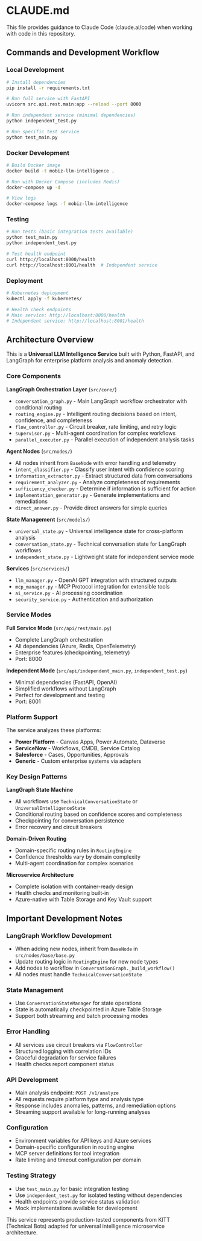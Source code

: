 # CLAUDE.md

This file provides guidance to Claude Code (claude.ai/code) when working with code in this repository.

## Commands and Development Workflow

### Local Development
```bash
# Install dependencies
pip install -r requirements.txt

# Run full service with FastAPI
uvicorn src.api.rest.main:app --reload --port 8000

# Run independent service (minimal dependencies)
python independent_test.py

# Run specific test service
python test_main.py
```

### Docker Development
```bash
# Build Docker image
docker build -t mobiz-llm-intelligence .

# Run with Docker Compose (includes Redis)
docker-compose up -d

# View logs
docker-compose logs -f mobiz-llm-intelligence
```

### Testing
```bash
# Run tests (basic integration tests available)
python test_main.py
python independent_test.py

# Test health endpoint
curl http://localhost:8000/health
curl http://localhost:8001/health  # Independent service
```

### Deployment
```bash
# Kubernetes deployment
kubectl apply -f kubernetes/

# Health check endpoints
# Main service: http://localhost:8000/health
# Independent service: http://localhost:8001/health
```

## Architecture Overview

This is a **Universal LLM Intelligence Service** built with Python, FastAPI, and LangGraph for enterprise platform analysis and anomaly detection.

### Core Components

**LangGraph Orchestration Layer** (`src/core/`)
- `conversation_graph.py` - Main LangGraph workflow orchestrator with conditional routing
- `routing_engine.py` - Intelligent routing decisions based on intent, confidence, and completeness
- `flow_controller.py` - Circuit breaker, rate limiting, and retry logic
- `supervisor.py` - Multi-agent coordination for complex workflows
- `parallel_executor.py` - Parallel execution of independent analysis tasks

**Agent Nodes** (`src/nodes/`)
- All nodes inherit from `BaseNode` with error handling and telemetry
- `intent_classifier.py` - Classify user intent with confidence scoring
- `information_extractor.py` - Extract structured data from conversations
- `requirement_analyzer.py` - Analyze completeness of requirements
- `sufficiency_checker.py` - Determine if information is sufficient for action
- `implementation_generator.py` - Generate implementations and remediations
- `direct_answer.py` - Provide direct answers for simple queries

**State Management** (`src/models/`)
- `universal_state.py` - Universal intelligence state for cross-platform analysis
- `conversation_state.py` - Technical conversation state for LangGraph workflows
- `independent_state.py` - Lightweight state for independent service mode

**Services** (`src/services/`)
- `llm_manager.py` - OpenAI GPT integration with structured outputs
- `mcp_manager.py` - MCP Protocol integration for extensible tools
- `ai_service.py` - AI processing coordination
- `security_service.py` - Authentication and authorization

### Service Modes

**Full Service Mode** (`src/api/rest/main.py`)
- Complete LangGraph orchestration
- All dependencies (Azure, Redis, OpenTelemetry)
- Enterprise features (checkpointing, telemetry)
- Port: 8000

**Independent Mode** (`src/api/independent_main.py`, `independent_test.py`)
- Minimal dependencies (FastAPI, OpenAI)
- Simplified workflows without LangGraph
- Perfect for development and testing
- Port: 8001

### Platform Support

The service analyzes these platforms:
- **Power Platform** - Canvas Apps, Power Automate, Dataverse
- **ServiceNow** - Workflows, CMDB, Service Catalog  
- **Salesforce** - Cases, Opportunities, Approvals
- **Generic** - Custom enterprise systems via adapters

### Key Design Patterns

**LangGraph State Machine**
- All workflows use `TechnicalConversationState` or `UniversalIntelligenceState`
- Conditional routing based on confidence scores and completeness
- Checkpointing for conversation persistence
- Error recovery and circuit breakers

**Domain-Driven Routing**
- Domain-specific routing rules in `RoutingEngine`
- Confidence thresholds vary by domain complexity
- Multi-agent coordination for complex scenarios

**Microservice Architecture**
- Complete isolation with container-ready design
- Health checks and monitoring built-in
- Azure-native with Table Storage and Key Vault support

## Important Development Notes

### LangGraph Workflow Development
- When adding new nodes, inherit from `BaseNode` in `src/nodes/base/base.py`
- Update routing logic in `RoutingEngine` for new node types
- Add nodes to workflow in `ConversationGraph._build_workflow()`
- All nodes must handle `TechnicalConversationState`

### State Management
- Use `ConversationStateManager` for state operations
- State is automatically checkpointed in Azure Table Storage
- Support both streaming and batch processing modes

### Error Handling
- All services use circuit breakers via `FlowController`
- Structured logging with correlation IDs
- Graceful degradation for service failures
- Health checks report component status

### API Development
- Main analysis endpoint: `POST /v1/analyze`
- All requests require platform type and analysis type
- Response includes anomalies, patterns, and remediation options
- Streaming support available for long-running analyses

### Configuration
- Environment variables for API keys and Azure services
- Domain-specific configuration in routing engine
- MCP server definitions for tool integration
- Rate limiting and timeout configuration per domain

### Testing Strategy
- Use `test_main.py` for basic integration testing
- Use `independent_test.py` for isolated testing without dependencies  
- Health endpoints provide service status validation
- Mock implementations available for development

This service represents production-tested components from KITT (Technical Bots) adapted for universal intelligence microservice architecture.